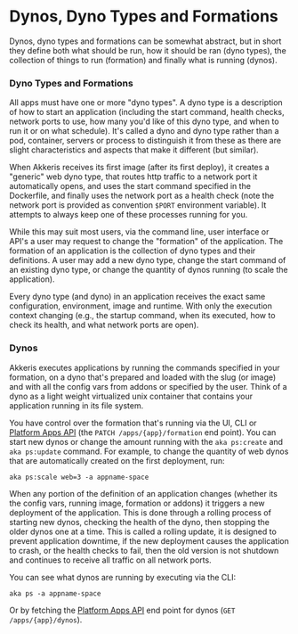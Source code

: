 # Dynos, Dyno Types and Formations

Dynos, dyno types and formations can be somewhat abstract, but in short they define both what should be run, how it should be ran \(dyno types\), the collection of things to run \(formation\) and finally what is running \(dynos\).

### Dyno Types and Formations

All apps must have one or more "dyno types". A dyno type is a description of how to start an application \(including the start command, health checks, network ports to use, how many you'd like of this dyno type, and when to run it or on what schedule\). It's called a dyno and dyno type rather than a pod, container, servers or process to distinguish it from these as there are slight characteristics and aspects that make it different \(but similar\).

When Akkeris receives its first image \(after its first deploy\), it creates a "generic" web dyno type, that routes http traffic to a network port it automatically opens, and uses the start command specified in the Dockerfile, and finally uses the network port as a health check \(note the network port is provided as convention `$PORT` environment variable\).  It attempts to always keep one of these processes running for you.

While this may suit most users, via the command line, user interface or API's a user may request to change the "formation" of the application.  The formation of an application is the collection of dyno types and their definitions. A user may add a new dyno type, change the start command of an existing dyno type, or change the quantity of dynos running \(to scale the application\).

Every dyno type \(and dyno\) in an application receives the exact same configuration, environment, image and runtime. With only the execution context changing \(e.g., the startup command, when its executed, how to check its health, and what network ports are open\).

### Dynos

Akkeris executes applications by running the commands specified in your formation, on a dyno that's prepared and loaded with the slug \(or image\) and with all the config vars from addons or specified by the user.  Think of a dyno as a light weight virtualized unix container that contains your application running in its file system.

You have control over the formation that's running via the UI, CLI or [Platform Apps API](/architecture/apps-api.md) \(the `PATCH /apps/{app}/formation` end point\). You can start new dynos or change the amount running with the `aka ps:create` and `aka ps:update` command. For example, to change the quantity of web dynos that are automatically created on the first deployment, run:

```shell
aka ps:scale web=3 -a appname-space
```

When any portion of the definition of an application changes \(whether its the config vars, running image, formation or addons\) it triggers a new deployment of the application.  This is done through a rolling process of starting new dynos, checking the health of the dyno, then stopping the older dynos one at a time. This is called a rolling update, it is designed to prevent application downtime, if the new deployment causes the application to crash, or the health checks to fail, then the old version is not shutdown and continues to receive all traffic on all network ports.

You can see what dynos are running by executing via the CLI:

```shell
aka ps -a appname-space
```

Or by fetching the [Platform Apps API](/architecture/apps-api.md) end point for dynos \(`GET /apps/{app}/dynos`\).

